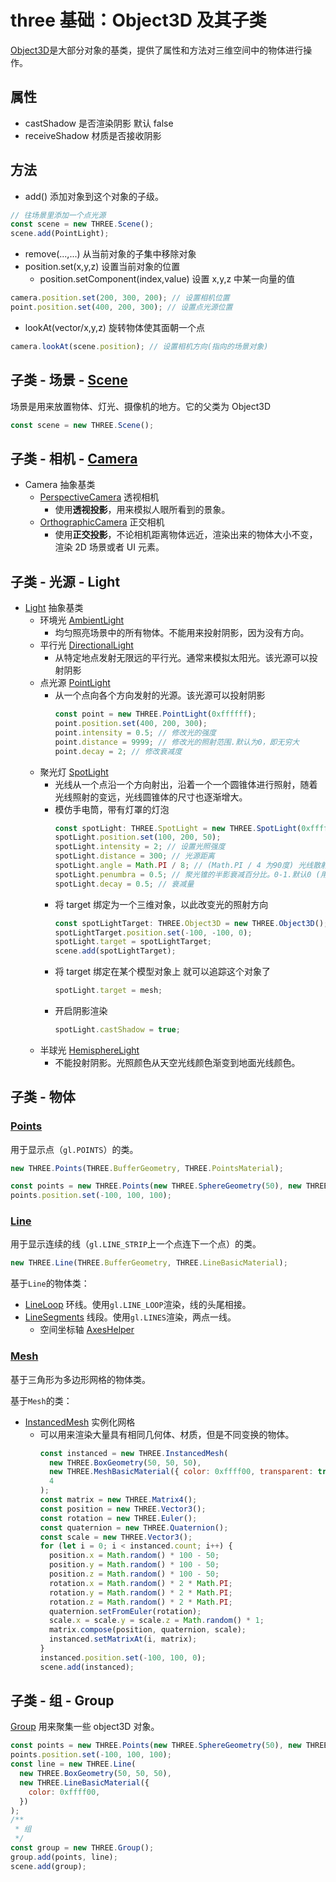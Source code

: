 # three 基础：Object3D 及其子类

[Object3D](https://threejs.org/docs/index.html#api/zh/core/Object3D)是大部分对象的基类，提供了属性和方法对三维空间中的物体进行操作。

## 属性

- castShadow 是否渲染阴影 默认 false
- receiveShadow 材质是否接收阴影

## 方法

- add() 添加对象到这个对象的子级。

```js
// 往场景里添加一个点光源
const scene = new THREE.Scene();
scene.add(PointLight);
```

- remove(...,...) 从当前对象的子集中移除对象
- position.set(x,y,z) 设置当前对象的位置
  - position.setComponent(index,value) 设置 x,y,z 中某一向量的值

```js
camera.position.set(200, 300, 200); // 设置相机位置
point.position.set(400, 200, 300); // 设置点光源位置
```

- lookAt(vector/x,y,z) 旋转物体使其面朝一个点

```js
camera.lookAt(scene.position); // 设置相机方向(指向的场景对象)
```

## 子类 - 场景 - [Scene](https://threejs.org/docs/index.html?q=scene#api/zh/scenes/Scene)

场景是用来放置物体、灯光、摄像机的地方。它的父类为 Object3D

```js
const scene = new THREE.Scene();
```

## 子类 - 相机 - [Camera](https://threejs.org/docs/index.html#api/zh/cameras/Camera)

- Camera 抽象基类
  - [PerspectiveCamera](https://threejs.org/docs/index.html#api/zh/cameras/PerspectiveCamera) 透视相机
    - 使用**透视投影**，用来模拟人眼所看到的景象。
  - [OrthographicCamera](https://threejs.org/docs/index.html#api/zh/cameras/OrthographicCamera) 正交相机
    - 使用**正交投影**，不论相机距离物体远近，渲染出来的物体大小不变，渲染 2D 场景或者 UI 元素。

## 子类 - 光源 - Light

- [Light](https://threejs.org/docs/index.html#api/zh/lights/Light) 抽象基类
  - 环境光 [AmbientLight](https://threejs.org/docs/index.html#api/zh/lights/AmbientLight)
    - 均匀照亮场景中的所有物体。不能用来投射阴影，因为没有方向。
  - 平行光 [DirectionalLight](https://threejs.org/docs/index.html?q=DirectionalLight#api/zh/lights/DirectionalLight)
    - 从特定地点发射无限远的平行光。通常来模拟太阳光。该光源可以投射阴影
  - 点光源 [PointLight](https://threejs.org/docs/index.html#api/zh/lights/PointLight)
    - 从一个点向各个方向发射的光源。该光源可以投射阴影
      ```js
      const point = new THREE.PointLight(0xffffff);
      point.position.set(400, 200, 300);
      point.intensity = 0.5; // 修改光的强度
      point.distance = 9999; // 修改光的照射范围.默认为0，即无穷大
      point.decay = 2; // 修改衰减度
      ```
  - 聚光灯 [SpotLight](https://threejs.org/docs/index.html#api/zh/lights/SpotLight)
    - 光线从一个点沿一个方向射出，沿着一个一个圆锥体进行照射，随着光线照射的变远，光线圆锥体的尺寸也逐渐增大。
    - 模仿手电筒，带有灯罩的灯泡
      ```js
      const spotLight: THREE.SpotLight = new THREE.SpotLight(0xffffff);
      spotLight.position.set(100, 200, 50);
      spotLight.intensity = 2; // 设置光照强度
      spotLight.distance = 300; // 光源距离
      spotLight.angle = Math.PI / 8; // (Math.PI / 4 为90度) 光线散射角度，最大为Math.PI / 2
      spotLight.penumbra = 0.5; // 聚光锥的半影衰减百分比。0-1.默认0 (用来设置光亮和不亮地方的过渡效果)
      spotLight.decay = 0.5; // 衰减量
      ```
    - 将 target 绑定为一个三维对象，以此改变光的照射方向
      ```js
      const spotLightTarget: THREE.Object3D = new THREE.Object3D();
      spotLightTarget.position.set(-100, -100, 0);
      spotLight.target = spotLightTarget;
      scene.add(spotLightTarget);
      ```
    - 将 target 绑定在某个模型对象上 就可以追踪这个对象了
      ```js
      spotLight.target = mesh;
      ```
    - 开启阴影渲染
      ```js
      spotLight.castShadow = true;
      ```
  - 半球光 [HemisphereLight](https://threejs.org/docs/index.html#api/zh/lights/HemisphereLight)
    - 不能投射阴影。光照颜色从天空光线颜色渐变到地面光线颜色。

## 子类 - 物体

### [Points](https://threejs.org/docs/index.html#api/zh/objects/Points)

用于显示点（`gl.POINTS`）的类。

```js
new THREE.Points(THREE.BufferGeometry, THREE.PointsMaterial);
```

```js
const points = new THREE.Points(new THREE.SphereGeometry(50), new THREE.PointsMaterial({ color: 0xffff00 }));
points.position.set(-100, 100, 100);
```

### [Line](https://threejs.org/docs/index.html#api/zh/objects/Line)

用于显示连续的线（`gl.LINE_STRIP`上一个点连下一个点）的类。

```js
new THREE.Line(THREE.BufferGeometry, THREE.LineBasicMaterial);
```

基于`Line`的物体类：

- [LineLoop](https://threejs.org/docs/index.html#api/zh/objects/LineLoop) 环线。使用`gl.LINE_LOOP`渲染，线的头尾相接。
- [LineSegments](https://threejs.org/docs/index.html#api/zh/objects/LineSegments) 线段。使用`gl.LINES`渲染，两点一线。
  - 空间坐标轴 [AxesHelper](https://threejs.org/docs/index.html?q=AxesHelper#api/zh/helpers/AxesHelper)

### [Mesh](https://threejs.org/docs/index.html#api/zh/objects/Mesh)

基于三角形为多边形网格的物体类。

基于`Mesh`的类：

- [InstancedMesh](https://threejs.org/docs/index.html#api/zh/objects/InstancedMesh) 实例化网格
  - 可以用来渲染大量具有相同几何体、材质，但是不同变换的物体。
    ```js
    const instanced = new THREE.InstancedMesh(
      new THREE.BoxGeometry(50, 50, 50),
      new THREE.MeshBasicMaterial({ color: 0xffff00, transparent: true, opacity: 0.5 }),
      4
    );
    const matrix = new THREE.Matrix4();
    const position = new THREE.Vector3();
    const rotation = new THREE.Euler();
    const quaternion = new THREE.Quaternion();
    const scale = new THREE.Vector3();
    for (let i = 0; i < instanced.count; i++) {
      position.x = Math.random() * 100 - 50;
      position.y = Math.random() * 100 - 50;
      position.z = Math.random() * 100 - 50;
      rotation.x = Math.random() * 2 * Math.PI;
      rotation.y = Math.random() * 2 * Math.PI;
      rotation.z = Math.random() * 2 * Math.PI;
      quaternion.setFromEuler(rotation);
      scale.x = scale.y = scale.z = Math.random() * 1;
      matrix.compose(position, quaternion, scale);
      instanced.setMatrixAt(i, matrix);
    }
    instanced.position.set(-100, 100, 0);
    scene.add(instanced);
    ```

## 子类 - 组 - Group

[Group](https://threejs.org/docs/index.html#api/zh/objects/Group) 用来聚集一些 object3D 对象。

```js
const points = new THREE.Points(new THREE.SphereGeometry(50), new THREE.PointsMaterial({ color: 0xffff00 }));
points.position.set(-100, 100, 100);
const line = new THREE.Line(
  new THREE.BoxGeometry(50, 50, 50),
  new THREE.LineBasicMaterial({
    color: 0xffff00,
  })
);
/**
 * 组
 */
const group = new THREE.Group();
group.add(points, line);
scene.add(group);
```
